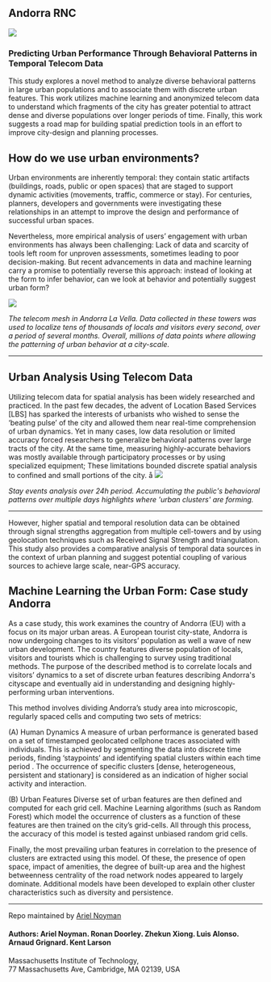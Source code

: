 ## Andorra RNC

![](/DOCS/2.gif)

### Predicting Urban Performance Through Behavioral Patterns in Temporal Telecom Data
This study explores a novel method to analyze diverse behavioral patterns in large urban populations and to associate them with discrete urban features. This work utilizes machine learning and anonymized telecom data to understand which fragments of the city has greater potential to attract dense and diverse populations over longer periods of time.   Finally, this work suggests a road map for building spatial prediction tools in an effort to improve city-design and planning processes.  


## How do we use urban environments?
Urban environments are inherently temporal: they contain static artifacts (buildings, roads, public or open spaces) that are staged to support dynamic activities (movements, traffic, commerce or stay). For centuries, planners, developers and governments were investigating these relationships in an attempt to improve the design and performance of successful urban spaces.


Nevertheless, more empirical analysis of users’ engagement with urban environments has always been challenging:  Lack of data and scarcity of tools left room for unproven assessments, sometimes leading to poor decision-making. But recent advancements in data and machine learning carry a promise to potentially reverse this approach: instead of looking at the form to infer behavior, can we look at behavior and potentially suggest urban form?


![](/DOCS/0.gif)

_The telecom mesh in Andorra La Vella. Data collected in these towers was used to localize tens of thousands of locals and visitors every second, over a period of several months. Overall, millions of data points where allowing the patterning of urban behavior at a city-scale._  
____



## Urban Analysis Using Telecom Data
Utilizing telecom data for spatial analysis has been widely researched and practiced. In the past few decades, the advent of Location Based Services [LBS] has sparked the interests of urbanists who wished to sense the ‘beating pulse’ of the city and allowed them near real-time comprehension of urban dynamics. Yet in many cases, low data resolution or limited accuracy forced researchers to generalize behavioral patterns over large tracts of the city. At the same time, measuring highly-accurate behaviors was mostly available through participatory processes or by using specialized equipment; These limitations bounded discrete spatial analysis to confined and small portions of the city.
å
![](/DOCS/1.gif)

_Stay events analysis over 24h period. Accumulating the public's behavioral patterns  over multiple days highlights where 'urban clusters' are forming._
____
However, higher spatial and temporal resolution data can be obtained through signal strengths aggregation from multiple cell-towers and by using geolocation techniques such as Received Signal Strength and triangulation. This study also provides a comparative analysis of temporal data sources in the context of urban planning and suggest potential coupling of various sources to achieve large scale, near-GPS accuracy. 


## Machine Learning the Urban Form: Case study Andorra 
As a case study, this work examines the country of Andorra (EU) with a focus on its major urban areas. A European tourist city-state, Andorra is now undergoing changes to its visitors’ population as well a wave of new urban development. The country features diverse population of locals, visitors and tourists which is challenging to survey using traditional methods. The purpose of the described method is to correlate locals and visitors’ dynamics to a set of discrete urban features describing Andorra's cityscape and eventually aid in understanding and designing highly-performing urban interventions.


This method involves dividing Andorra’s study area into microscopic, regularly spaced cells and computing two sets of metrics:

(A) Human Dynamics
 A measure of urban performance is generated based on a set of timestamped geolocated cellphone traces associated with individuals. This is achieved by segmenting the data into discrete time periods, finding ‘staypoints’ and identifying spatial clusters within each time period . The occurrence of specific clusters [dense, heterogeneous, persistent and stationary] is considered as an indication of higher social activity and interaction.

(B) Urban Features
Diverse set of urban features are then defined and computed for each grid cell. Machine Learning algorithms (such as Random Forest) which model the occurrence of clusters as a function of these features are then trained on the city’s grid-cells. All through this process, the accuracy of this model is tested against unbiased random grid cells.

Finally, the most prevailing urban features in correlation to the presence of clusters are extracted using this model. Of these, the presence of open space, impact of amenities, the degree of built-up area and the highest betweenness centrality of the road network nodes appeared to largely dominate. Additional models have been developed to explain other cluster characteristics such as diversity and persistence. 

____

Repo maintained by [Ariel Noyman](http://arielnoyman.com)

#### Authors: Ariel Noyman. Ronan Doorley. Zhekun Xiong. Luis Alonso. Arnaud Grignard. Kent Larson 
Massachusetts Institute of Technology,  
77 Massachusetts Ave, Cambridge, MA 02139, USA 


